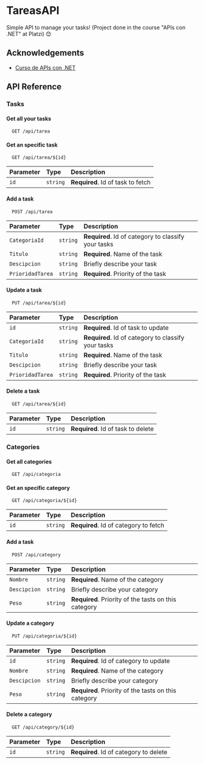 
# TareasAPI

Simple API to manage your tasks! (Project done in the course "APIs con .NET" at Platzi) 😊


## Acknowledgements

 - [Curso de APIs con .NET](https://platzi.com/cursos/apis-net/)
 


## API Reference

### Tasks

#### Get all your tasks

```http
  GET /api/tarea
```
#### Get an specific task

```http
  GET /api/tarea/${id}
```

| Parameter | Type     | Description                       |
| :-------- | :------- | :-------------------------------- |
| `id`      | `string` | **Required**. Id of task to fetch |

#### Add a task

```http
  POST /api/tarea
```

| Parameter | Type     | Description                       |
| :-------- | :------- | :-------------------------------- |
| `CategoriaId`      | `string` | **Required**. Id of category to classify your tasks |
| `Titulo`      | `string` | **Required**. Name of the task |
| `Descipcion`      | `string` | Briefly describe your task |
| `PrioridadTarea`      | `string` | **Required**. Priority of the task |

#### Update a task

```http
  PUT /api/tarea/${id}
```

| Parameter | Type     | Description                       |
| :-------- | :------- | :-------------------------------- |
| `id`      | `string` | **Required**. Id of task to update |
| `CategoriaId`      | `string` | **Required**. Id of category to classify your tasks |
| `Titulo`      | `string` | **Required**. Name of the task |
| `Descipcion`      | `string` | Briefly describe your task |
| `PrioridadTarea`      | `string` | **Required**. Priority of the task |

#### Delete a task

```http
  GET /api/tarea/${id}
```

| Parameter | Type     | Description                       |
| :-------- | :------- | :-------------------------------- |
| `id`      | `string` | **Required**. Id of task to delete |

### Categories

#### Get all categories

```http
  GET /api/categoria
```
#### Get an specific category

```http
  GET /api/categoria/${id}
```

| Parameter | Type     | Description                       |
| :-------- | :------- | :-------------------------------- |
| `id`      | `string` | **Required**. Id of category to fetch |

#### Add a task

```http
  POST /api/category
```

| Parameter | Type     | Description                       |
| :-------- | :------- | :-------------------------------- |
| `Nombre`      | `string` | **Required**. Name of the category |
| `Descipcion`      | `string` | Briefly describe your category |
| `Peso`      | `string` | **Required**. Priority of the tasts on this category |

#### Update a category

```http
  PUT /api/categoria/${id}
```

| Parameter | Type     | Description                       |
| :-------- | :------- | :-------------------------------- |
| `id`      | `string` | **Required**. Id of category to update |
| `Nombre`      | `string` | **Required**. Name of the category |
| `Descipcion`      | `string` | Briefly describe your category |
| `Peso`      | `string` | **Required**. Priority of the tasts on this category |

#### Delete a category

```http
  GET /api/category/${id}
```

| Parameter | Type     | Description                       |
| :-------- | :------- | :-------------------------------- |
| `id`      | `string` | **Required**. Id of category to delete |
